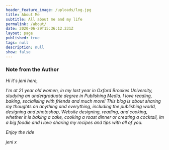```yaml
---
header_feature_image: /uploads/log.jpg
title: About Me
subtitle: All about me and my life
permalink: /about/
date: 2020-06-29T15:36:12.231Z
layout: page
published: true
tags: null
description: null
show: false
---
```

### Note from the Author

*Hi  it's jeni here,* 

*I'm at 21 year old women, in my last year in Oxford Brookes University, studying an undergraduate degree in  Publishing Media. I love reading, baking, socialising with friends and much more! This blog is about sharing my thoughts on anything and everything, including the publishing world, designing and photoshop, Website designing, reading, and cooking, whether it is baking a cake, cooking a roast dinner or creating a cocktail, im a big foodie and i love sharing my recipes and tips with all of you.* 

*Enjoy the ride* 

*jeni x*